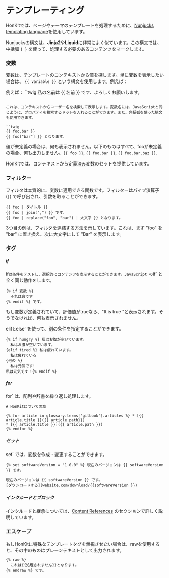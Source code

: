 # テンプレーティング

HonKitでは、ページやテーマのテンプレートを処理するために、[Nunjucks templating language](https://mozilla.github.io/nunjucks/)を使用しています。

Nunjucksの構文は、**Jinja2**や**Liquid**に非常によく似ています。この構文では、中括弧 `{ }` を使って、処理する必要のあるコンテンツをマークします。

### 変数

変数は、テンプレートのコンテキストから値を探します。単に変数を表示したい場合は、 `{{ variable }}` という構文を使用します。例えば :

例えば： ``twig
私の名前は {{ 名前 }} です、よろしくお願いします。
```

これは、コンテキストからユーザー名を検索して表示します。変数名には、JavaScriptと同じように、プロパティを検索するドットを入れることができます。また、角括弧を使った構文も使用できます。

``twig
{{ foo.bar }}
{{ foo["bar"] }} となります。
```

値が未定義の場合は、何も表示されません。以下のものはすべて、fooが未定義の場合、何も出力しません。`{{ foo }}`, `{{ foo.bar }}`, `{{ foo.bar.baz }}`.

HonKitでは、コンテキストから[定義済み変数](variables.md)のセットを提供しています。

### フィルター

フィルタは本質的に、変数に適用できる関数です。フィルターはパイプ演算子 (`|`) で呼び出され、引数を取ることができます。

```twig
{{ foo | タイトル }}
{{ foo | join(",") }} です。
{{ foo | replace("foo", "bar") | 大文字 }} となります。
```

3つ目の例は、フィルタを連結する方法を示しています。これは、まず "foo" を "bar" に置き換え、次に大文字にして "Bar" を表示します。

### タグ

##### if

if` は条件をテストし、選択的にコンテンツを表示することができます。JavaScript の `if` と全く同じ動作をします。

```twig
{% if 変数 %}
  それは真です
{% endif %} です。
```

もし変数が定義されていて、評価値がtrueなら、"It is true "と表示されます。そうでなければ、何も表示されません。

elif` と `else` を使って、別の条件を指定することができます。

```twig
{% if hungry %} 私はお腹が空いています。
  私はお腹が空いています。
{elif tired %} 私は疲れています。
  私は疲れている
{他の %}
  私は元気です!
私は元気です！{% endif %}
```

##### for

for` は、配列や辞書を繰り返し処理します。

```twig
# HonKitについての章

{% for article in glossary.terms['gitbook'].articles %} * [{{ article.title }}({{ article.path}})
* [{{ article.title }}]({{ article.path }})
{% endfor %}
```

##### セット

set` では、変数を作成・変更することができます。

```twig
{% set softwareVersion = "1.0.0" %} 現在のバージョンは {{ softwareVersion }} です。

現在のバージョンは {{ softwareVersion }} です。
[ダウンロードする](website.com/download/{{softwareVersion }})
```

##### インクルードとブロック

インクルードと継承については、[Content References](conrefs.md) のセクションで詳しく説明しています。

### エスケープ

もしHonKitに特殊なテンプレートタグを無視させたい場合は、rawを使用すると、その中のものはプレーンテキストとして出力されます。

``` twig
{% raw %}
  これは{{処理されません}}となります。
{% endraw %} です。
```
